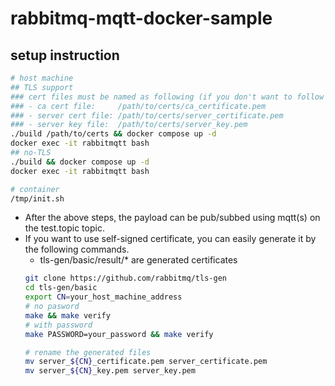 # rabbitmq-mqtt-docker-sample

## setup instruction

```bash
# host machine
## TLS support
### cert files must be named as following (if you don't want to follow this, you can edit rabbitmq.conf manually to change this behavior)
### - ca cert file:     /path/to/certs/ca_certificate.pem
### - server cert file: /path/to/certs/server_certificate.pem
### - server key file:  /path/to/certs/server_key.pem
./build /path/to/certs && docker compose up -d
docker exec -it rabbitmqtt bash
## no-TLS
./build && docker compose up -d
docker exec -it rabbitmqtt bash

# container
/tmp/init.sh
```

- After the above steps, the payload can be pub/subbed using mqtt(s) on the test.topic topic.
- If you want to use self-signed certificate, you can easily generate it by the following commands.
  - tls-gen/basic/result/* are generated certificates
  ```bash
  git clone https://github.com/rabbitmq/tls-gen
  cd tls-gen/basic
  export CN=your_host_machine_address
  # no pasword
  make && make verify
  # with password
  make PASSWORD=your_password && make verify

  # rename the generated files
  mv server_${CN}_certificate.pem server_certificate.pem
  mv server_${CN}_key.pem server_key.pem
  ```
